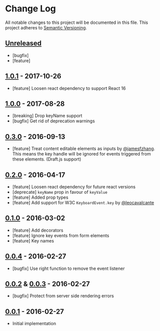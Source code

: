# Change Log

All notable changes to this project will be documented in this file.
This project adheres to [Semantic Versioning](http://semver.org/).

## [Unreleased]

* [bugfix]
* [feature]

## [1.0.1] - 2017-10-26

* [feature] Loosen react dependency to support React 16

## [1.0.0] - 2017-08-28

* [breaking] Drop keyName support
* [bugfix] Get rid of deprecation warnings

## [0.3.0] - 2016-09-13

* [feature] Treat content editable elements as inputs by [@jamesfzhang](https://github.com/jamesfzhang). This means the key handle
will be ignored for events triggered from these elements. (Draft.js support)

## [0.2.0] - 2016-04-17

* [feature] Loosen react dependency for future react versions
* [deprecate] `keyName` prop in favour of `keyValue`
* [feature] Added prop types
* [feature] Add support for W3C `KeyboardEvent.key` by [@leocavalcante](https://github.com/leocavalcante)

## [0.1.0] - 2016-03-02

* [feature] Add decorators
* [feature] Ignore key events from form elements
* [feature] Key names

## [0.0.4] - 2016-02-27

* [bugfix] Use right function to remove the event listener

## [0.0.2] & [0.0.3] - 2016-02-27

* [bugfix] Protect from server side rendering errors

## [0.0.1] - 2016-02-27

* Initial implementation

[Unreleased]: https://github.com/ayrton/react-key-handler/compare/v1.0.1...HEAD
[1.0.1]: https://github.com/ayrton/react-key-handler/compare/v1.0.0...v1.0.1
[1.0.0]: https://github.com/ayrton/react-key-handler/compare/v0.3.0...v1.0.0
[0.3.0]: https://github.com/ayrton/react-key-handler/compare/v0.2.0...v0.3.0
[0.2.0]: https://github.com/ayrton/react-key-handler/compare/v0.1.0...v0.2.0
[0.1.0]: https://github.com/ayrton/react-key-handler/compare/v0.0.4...v0.1.0
[0.0.4]: https://github.com/ayrton/react-key-handler/compare/v0.0.3...v0.0.4
[0.0.3]: https://github.com/ayrton/react-key-handler/compare/v0.0.2...v0.0.3
[0.0.2]: https://github.com/ayrton/react-key-handler/compare/v0.0.1...v0.0.2
[0.0.1]: https://github.com/ayrton/react-key-handler/commit/8267e3dc7357bb7fb106f5148e6f9cb9f69ed3b5
